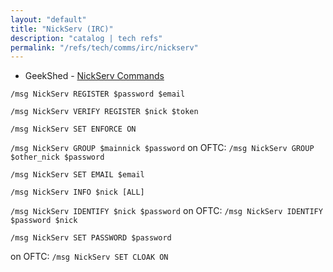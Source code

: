 ```yaml
---
layout: "default"
title: "NickServ (IRC)"
description: "catalog | tech refs"
permalink: "/refs/tech/comms/irc/nickserv"
---
```


- GeekShed - [NickServ Commands](http://www.geekshed.net/commands/nickserv/)

```/msg NickServ REGISTER $password $email```

```/msg NickServ VERIFY REGISTER $nick $token```

```/msg NickServ SET ENFORCE ON```

```/msg NickServ GROUP $mainnick $password```
on OFTC: `/msg NickServ GROUP $other_nick $password`

```/msg NickServ SET EMAIL $email```

```/msg NickServ INFO $nick [ALL]```

```/msg NickServ IDENTIFY $nick $password```
on OFTC: `/msg NickServ IDENTIFY $password $nick`

```/msg NickServ SET PASSWORD $password```

on OFTC: `/msg NickServ SET CLOAK ON`
